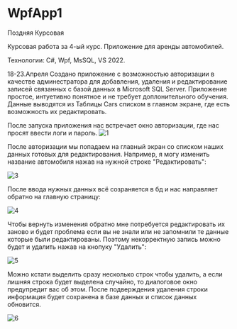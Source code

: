 # WpfApp1
Поздняя Курсовая

Курсовая работа за 4-ый курс. Приложение для аренды автомобилей.

Технологии: C#, Wpf, MsSQL, VS 2022.

18-23.Апреля
Создано приложение с возможностью авторизации в качестве админестратора для добавления, удаления и редактирование записей связанных с базой данных в Microsoft SQL Server.
Приложение простое, интуетивно понятное и не требует доплонительного обучения. Данные выводятся из Таблицы Cars списком в главном экране, где есть возможность их редактировать.

После запуска приложения нас встречает окно авторизации, где нас просят ввести логи и пароль.
![1](https://user-images.githubusercontent.com/81361783/164888374-ad6ddb67-370e-46b6-a256-5caf6755be91.png)

После авторизации мы попадаем на главный экран со списком наших данных готовых для редактирования.
Например, я могу изменить название автомобиля нажав на нужной строке "Редактировать":

![3](https://user-images.githubusercontent.com/81361783/164888431-273bf4bd-6fce-44b5-a451-e6e3eed9366c.png)

После ввода нужных данных всё созраняется в бд и нас направляет обратно на главную страницу:

![4](https://user-images.githubusercontent.com/81361783/164888478-62fccc26-c078-4c86-9f60-f31f4eec50b9.png)

Чтобы вернуть изменения обратно мне потребуется редактировать их заново и будет проблема если вы не знали или не запомнили те данные которые были редактированы.
Поэтому некорректную запись можно будет и удалить нажав на кнопуку "Удалить":

![5](https://user-images.githubusercontent.com/81361783/164888598-1125f776-813f-49d2-a6f8-b1122eba81b7.png)

Можно кстати выделить сразу несколько строк чтобы удалить, а если лишняя строка будет выделена случайно, то диалоговое окно предупредит вас об этом.
После подверждения удаления строки информация будет сохранена в базе данных и список данных обновится.

![6](https://user-images.githubusercontent.com/81361783/164888660-f2911378-e562-4a60-8930-028b01bd2d3d.png)
